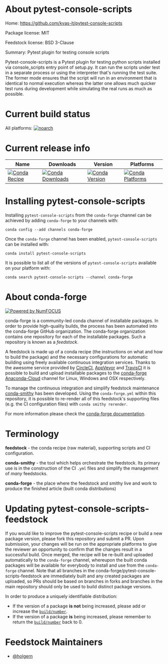 <!--
# -*- mode: jinja -*-
-->

About pytest-console-scripts
============================

Home: https://github.com/kvas-it/pytest-console-scripts

Package license: MIT

Feedstock license: BSD 3-Clause

Summary: Pytest plugin for testing console scripts

Pytest-console-scripts is a Pytest plugin for testing python
scripts installed via console_scripts entry point of setup.py.
It can run the scripts under test in a separate process or using
the interpreter that's running the test suite. The former mode
ensures that the script will run in an environment that is
identical to normal execution whereas the latter one allows
much quicker test runs during development while simulating the
real runs as much as possible.


Current build status
====================

All platforms:
[![noarch](https://img.shields.io/circleci/project/github/conda-forge/pytest-console-scripts-feedstock/master.svg?label=noarch)](https://circleci.com/gh/conda-forge/pytest-console-scripts-feedstock)

Current release info
====================

| Name | Downloads | Version | Platforms |
| --- | --- | --- | --- |
| [![Conda Recipe](https://img.shields.io/badge/recipe-pytest--console--scripts-green.svg)](https://anaconda.org/conda-forge/pytest-console-scripts) | [![Conda Downloads](https://img.shields.io/conda/dn/conda-forge/pytest-console-scripts.svg)](https://anaconda.org/conda-forge/pytest-console-scripts) | [![Conda Version](https://img.shields.io/conda/vn/conda-forge/pytest-console-scripts.svg)](https://anaconda.org/conda-forge/pytest-console-scripts) | [![Conda Platforms](https://img.shields.io/conda/pn/conda-forge/pytest-console-scripts.svg)](https://anaconda.org/conda-forge/pytest-console-scripts) |

Installing pytest-console-scripts
=================================

Installing `pytest-console-scripts` from the `conda-forge` channel can be achieved by adding `conda-forge` to your channels with:

```
conda config --add channels conda-forge
```

Once the `conda-forge` channel has been enabled, `pytest-console-scripts` can be installed with:

```
conda install pytest-console-scripts
```

It is possible to list all of the versions of `pytest-console-scripts` available on your platform with:

```
conda search pytest-console-scripts --channel conda-forge
```


About conda-forge
=================

[![Powered by NumFOCUS](https://img.shields.io/badge/powered%20by-NumFOCUS-orange.svg?style=flat&colorA=E1523D&colorB=007D8A)](http://numfocus.org)

conda-forge is a community-led conda channel of installable packages.
In order to provide high-quality builds, the process has been automated into the
conda-forge GitHub organization. The conda-forge organization contains one repository
for each of the installable packages. Such a repository is known as a *feedstock*.

A feedstock is made up of a conda recipe (the instructions on what and how to build
the package) and the necessary configurations for automatic building using freely
available continuous integration services. Thanks to the awesome service provided by
[CircleCI](https://circleci.com/), [AppVeyor](https://www.appveyor.com/)
and [TravisCI](https://travis-ci.org/) it is possible to build and upload installable
packages to the [conda-forge](https://anaconda.org/conda-forge)
[Anaconda-Cloud](https://anaconda.org/) channel for Linux, Windows and OSX respectively.

To manage the continuous integration and simplify feedstock maintenance
[conda-smithy](https://github.com/conda-forge/conda-smithy) has been developed.
Using the ``conda-forge.yml`` within this repository, it is possible to re-render all of
this feedstock's supporting files (e.g. the CI configuration files) with ``conda smithy rerender``.

For more information please check the [conda-forge documentation](https://conda-forge.org/docs/).

Terminology
===========

**feedstock** - the conda recipe (raw material), supporting scripts and CI configuration.

**conda-smithy** - the tool which helps orchestrate the feedstock.
                   Its primary use is in the construction of the CI ``.yml`` files
                   and simplify the management of *many* feedstocks.

**conda-forge** - the place where the feedstock and smithy live and work to
                  produce the finished article (built conda distributions)


Updating pytest-console-scripts-feedstock
=========================================

If you would like to improve the pytest-console-scripts recipe or build a new
package version, please fork this repository and submit a PR. Upon submission,
your changes will be run on the appropriate platforms to give the reviewer an
opportunity to confirm that the changes result in a successful build. Once
merged, the recipe will be re-built and uploaded automatically to the
`conda-forge` channel, whereupon the built conda packages will be available for
everybody to install and use from the `conda-forge` channel.
Note that all branches in the conda-forge/pytest-console-scripts-feedstock are
immediately built and any created packages are uploaded, so PRs should be based
on branches in forks and branches in the main repository should only be used to
build distinct package versions.

In order to produce a uniquely identifiable distribution:
 * If the version of a package **is not** being increased, please add or increase
   the [``build/number``](https://conda.io/docs/user-guide/tasks/build-packages/define-metadata.html#build-number-and-string).
 * If the version of a package **is** being increased, please remember to return
   the [``build/number``](https://conda.io/docs/user-guide/tasks/build-packages/define-metadata.html#build-number-and-string)
   back to 0.

Feedstock Maintainers
=====================

* [@holgern](https://github.com/holgern/)

